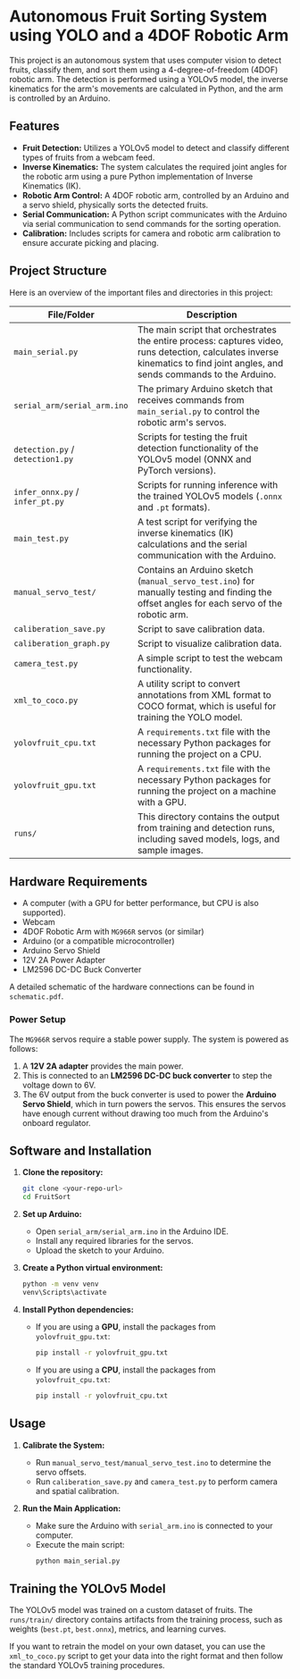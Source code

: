 # Autonomous Fruit Sorting System using YOLO and a 4DOF Robotic Arm

This project is an autonomous system that uses computer vision to detect fruits, classify them, and sort them using a 4-degree-of-freedom (4DOF) robotic arm. The detection is performed using a YOLOv5 model, the inverse kinematics for the arm's movements are calculated in Python, and the arm is controlled by an Arduino.

## Features

*   **Fruit Detection:** Utilizes a YOLOv5 model to detect and classify different types of fruits from a webcam feed.
*   **Inverse Kinematics:** The system calculates the required joint angles for the robotic arm using a pure Python implementation of Inverse Kinematics (IK).
*   **Robotic Arm Control:** A 4DOF robotic arm, controlled by an Arduino and a servo shield, physically sorts the detected fruits.
*   **Serial Communication:** A Python script communicates with the Arduino via serial communication to send commands for the sorting operation.
*   **Calibration:** Includes scripts for camera and robotic arm calibration to ensure accurate picking and placing.

## Project Structure

Here is an overview of the important files and directories in this project:

| File/Folder | Description |
| --- | --- |
| `main_serial.py` | The main script that orchestrates the entire process: captures video, runs detection, calculates inverse kinematics to find joint angles, and sends commands to the Arduino. |
| `serial_arm/serial_arm.ino` | The primary Arduino sketch that receives commands from `main_serial.py` to control the robotic arm's servos. |
| `detection.py` / `detection1.py` | Scripts for testing the fruit detection functionality of the YOLOv5 model (ONNX and PyTorch versions). |
| `infer_onnx.py` / `infer_pt.py` | Scripts for running inference with the trained YOLOv5 models (`.onnx` and `.pt` formats). |
| `main_test.py` | A test script for verifying the inverse kinematics (IK) calculations and the serial communication with the Arduino. |
| `manual_servo_test/` | Contains an Arduino sketch (`manual_servo_test.ino`) for manually testing and finding the offset angles for each servo of the robotic arm. |
| `caliberation_save.py` | Script to save calibration data. |
| `caliberation_graph.py` | Script to visualize calibration data. |
| `camera_test.py` | A simple script to test the webcam functionality. |
| `xml_to_coco.py` | A utility script to convert annotations from XML format to COCO format, which is useful for training the YOLO model. |
| `yolovfruit_cpu.txt` | A `requirements.txt` file with the necessary Python packages for running the project on a CPU. |
| `yolovfruit_gpu.txt` | A `requirements.txt` file with the necessary Python packages for running the project on a machine with a GPU. |
| `runs/` | This directory contains the output from training and detection runs, including saved models, logs, and sample images. |

## Hardware Requirements

*   A computer (with a GPU for better performance, but CPU is also supported).
*   Webcam
*   4DOF Robotic Arm with `MG966R` servos (or similar)
*   Arduino (or a compatible microcontroller)
*   Arduino Servo Shield
*   12V 2A Power Adapter
*   LM2596 DC-DC Buck Converter

A detailed schematic of the hardware connections can be found in `schematic.pdf`.

### Power Setup

The `MG966R` servos require a stable power supply. The system is powered as follows:
1.  A **12V 2A adapter** provides the main power.
2.  This is connected to an **LM2596 DC-DC buck converter** to step the voltage down to 6V.
3.  The 6V output from the buck converter is used to power the **Arduino Servo Shield**, which in turn powers the servos. This ensures the servos have enough current without drawing too much from the Arduino's onboard regulator.

## Software and Installation

1.  **Clone the repository:**
    ```bash
    git clone <your-repo-url>
    cd FruitSort
    ```

2.  **Set up Arduino:**
    *   Open `serial_arm/serial_arm.ino` in the Arduino IDE.
    *   Install any required libraries for the servos.
    *   Upload the sketch to your Arduino.

3.  **Create a Python virtual environment:**
    ```bash
    python -m venv venv
    venv\Scripts\activate
    ```

4.  **Install Python dependencies:**
    *   If you are using a **GPU**, install the packages from `yolovfruit_gpu.txt`:
        ```bash
        pip install -r yolovfruit_gpu.txt
        ```
    *   If you are using a **CPU**, install the packages from `yolovfruit_cpu.txt`:
        ```bash
        pip install -r yolovfruit_cpu.txt
        ```

## Usage

1.  **Calibrate the System:**
    *   Run `manual_servo_test/manual_servo_test.ino` to determine the servo offsets.
    *   Run `caliberation_save.py` and `camera_test.py` to perform camera and spatial calibration.

2.  **Run the Main Application:**
    *   Make sure the Arduino with `serial_arm.ino` is connected to your computer.
    *   Execute the main script:
        ```bash
        python main_serial.py
        ```

## Training the YOLOv5 Model

The YOLOv5 model was trained on a custom dataset of fruits. The `runs/train/` directory contains artifacts from the training process, such as weights (`best.pt`, `best.onnx`), metrics, and learning curves.

If you want to retrain the model on your own dataset, you can use the `xml_to_coco.py` script to get your data into the right format and then follow the standard YOLOv5 training procedures.
